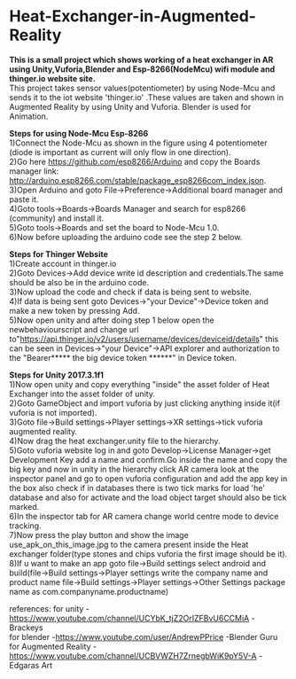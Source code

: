 # Heat-Exchanger-in-Augmented-Reality

**__This is a small project which shows working of a heat exchanger in AR using Unity,Vuforia,Blender and Esp-8266(NodeMcu) wifi module and thinger.io website site.__**                                                                                                
This project takes sensor values(potentiometer) by using Node-Mcu and sends it to the iot website 'thinger.io' .These values are taken and shown in Augmented Reality by using Unity and Vuforia. Blender is used for Animation.                    

**Steps for using Node-Mcu Esp-8266**                                                                           
1)Connect the Node-Mcu as shown in the figure using 4 potentiometer (diode is important as current will only flow in one direction).                                                                                                     
2)Go here https://github.com/esp8266/Arduino and copy the Boards manager link: http://arduino.esp8266.com/stable/package_esp8266com_index.json.                                                                                                                                         
3)Open Arduino and goto File->Preference->Additional board manager and paste it.                                
4)Goto tools->Boards->Boards Manager and search for esp8266 (community) and install it.                                  
5)Goto tools->Boards and set the board to Node-Mcu 1.0.                                                           
6)Now before uploading the arduino code see the step 2 below.                                                           

**Steps for Thinger Website**                                                                            
1)Create account in thinger.io                                                           
2)Goto Devices->Add device write id description and credentials.The same should be also be in the arduino code.               
3)Now upload the code and check if data is being sent to website.                                                      
4)If data is being sent goto Devices->"your Device"->Device token and make a new token by pressing Add.                        
5)Now open unity and after doing step 1 below open the newbehaviourscript and change url to"https://api.thinger.io/v2/users/username/devices/deviceid/details" this can be seen in Devices->"your Device"->API explorer and authorization to the "Bearer***** the big device token ******" in Device token.                                                                                               

**Steps for Unity 2017.3.1f1**                                                                  
1)Now open unity and copy everything "inside" the asset folder of Heat Exchanger into the asset folder of unity.                
2)Goto GameObject and import vuforia by just clicking anything inside it(if vuforia is not imported).                          
3)Goto file->Build settings->Player settings->XR settings->tick vuforia augmented reality.                                     
4)Now drag the heat exchanger.unity file to the hierarchy.                                                                        
5)Goto vuforia website log in and goto Develop->License Manager->get Development Key add a name and confirm.Go inside the name and copy the big key and now in unity in the hierarchy click AR camera look at the inspector panel and go to open vuforia configuration and add the app key in the box also check if in databases there is two tick marks for load 'he' database and also for activate and the load object target should also be tick marked.                                                                                   
6)In the inspector tab for AR camera change world centre mode to device tracking.                                              
7)Now press the play button and show the image use_apk_on_this_image.jpg to the camera present inside the Heat exchanger folder(type stones and chips vuforia the first image should be it).                                                            
8)If u want to make an app goto file->Build settings select android and build(file->Build settings->Player settings write the company name and product name file->Build settings->Player settings->Other Settings package name as com.companyname.productname)                                          


references:
for unity -https://www.youtube.com/channel/UCYbK_tjZ2OrIZFBvU6CCMiA -Brackeys                                                                                    
for blender -https://www.youtube.com/user/AndrewPPrice -Blender Guru                                                       
for Augmented Reality -https://www.youtube.com/channel/UCBVWZH7ZrnegbWiK9pY5V-A -Edgaras Art                             
